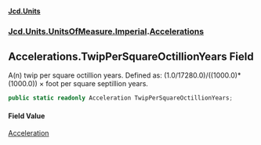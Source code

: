 #### [Jcd.Units](index.md 'index')
### [Jcd.Units.UnitsOfMeasure.Imperial](Jcd.Units.UnitsOfMeasure.Imperial.md 'Jcd.Units.UnitsOfMeasure.Imperial').[Accelerations](Accelerations.md 'Jcd.Units.UnitsOfMeasure.Imperial.Accelerations')

## Accelerations.TwipPerSquareOctillionYears Field

A(n) twip per square octillion years. Defined as: (1.0/17280.0)/((1000.0)*(1000.0)) × foot per square septillion years.

```csharp
public static readonly Acceleration TwipPerSquareOctillionYears;
```

#### Field Value
[Acceleration](Acceleration.md 'Jcd.Units.UnitTypes.Acceleration')